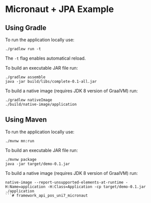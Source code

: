 # Micronaut + JPA Example

## Using Gradle

To run the application locally use:

```
./gradlew run -t
```

The `-t` flag enables automatical reload.

To build an executable JAR file run:

```
./gradlew assemble
java -jar build/libs/complete-0.1-all.jar
```

To build a native image (requires JDK 8 version of GraalVM) run:

```
./gradlew nativeImage
./build/native-image/application
```

## Using Maven

To run the application locally use:

```
./mvnw mn:run
```

To build an executable JAR file run:

```
./mvnw package
java -jar target/demo-0.1.jar
```

To build a native image (requires JDK 8 version of GraalVM) run:

```
native-image --report-unsupported-elements-at-runtime -H:Name=application -H:Class=Application -cp target/demo-0.1.jar
./application
```# framework_api_pos_uni7_micronaut
